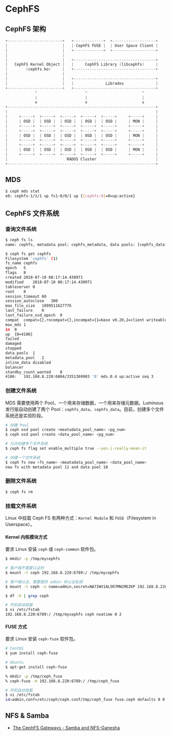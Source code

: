 # CephFS

## CephFS 架构

```c
+------------------------+   +-------------+  +-------------------+
|                        |   | CephFS FUSE |  | User Space Client |
|                        |   +-------------+  +-------------------+
|                        |
|                        |   +------------------------------------+
|   CephFS Kernel Object |   |     CephFS Library (libcephfs)     |
|        (cephfs.ko)     |   +------------------------------------+
|                        |
|                        |   +------------------------------------+
|                        |   |              Librados              |
+------------------------+   +------------------------------------+
             ^                     ^                        ^                 Ceph Client
             |                     |                        |          ----------------------------
             v                     v                        v              Ceph Storage Cluster
+-----------------------------------------------------------------+
|                                                                 |
|     +-----+  +-----+  +-----+  +-----+  +-----+     +-----+     |
|     | OSD |  | OSD |  | OSD |  | OSD |  | OSD |     | MON |     |
|     +-----+  +-----+  +-----+  +-----+  +-----+     +-----+     |
|     +-----+  +-----+  +-----+  +-----+  +-----+     +-----+     |
|     | OSD |  | OSD |  | OSD |  | OSD |  | OSD |     | MON |     |
|     +-----+  +-----+  +-----+  +-----+  +-----+     +-----+     |
|     +-----+  +-----+  +-----+  +-----+  +-----+     +-----+     |
|     | OSD |  | OSD |  | OSD |  | OSD |  | OSD |     | MON |     |
|     +-----+  +-----+  +-----+  +-----+  +-----+     +-----+     |
|                          RADOS Cluster                          |
+-----------------------------------------------------------------+
```

## MDS

```sh
$ ceph mds stat
e8: cephfs-1/1/1 up fs1-0/0/1 up {[cephfs:0]=0=up:active}
```

## CephFS 文件系统

### 查询文件系统

```sh
$ ceph fs ls
name: cephfs, metadata pool: cephfs_metadata, data pools: [cephfs_data ]
```

```sh
$ ceph fs get cephfs
Filesystem 'cephfs' (1)
fs_name cephfs
epoch   5
flags   8
created 2018-07-10 08:17:14.430971
modified    2018-07-10 08:17:14.430971
tableserver 0
root    0
session_timeout 60
session_autoclose   300
max_file_size   1099511627776
last_failure    0
last_failure_osd_epoch  0
compat  compat={},rocompat={},incompat={1=base v0.20,2=client writeable ranges,3=default file layouts on dirs,4=dir inode in separate object,5=mds uses versioned encoding,6=dirfrag is stored in omap,8=file layout v2}
max_mds 1
in  0
up  {0=4106}
failed
damaged
stopped
data_pools  1
metadata_pool   2
inline_data disabled
balancer
standby_count_wanted    0
4106:   192.168.8.220:6804/3351369903 '0' mds.0.4 up:active seq 3
```

### 创建文件系统

MDS 需要使用两个 Pool，一个用来存储数据，一个用来存储元数据。Luminous 发行版自动创建了两个 Pool：`cephfs_data`、`cephfs_data`。目前，创建多个文件系统还是实验阶段。

```sh
# 创建 Pool
$ ceph osd pool create <meatadata_pool_name> <pg_num>
$ ceph osd pool create <data_pool_name> <pg_num>
```

```sh
# 允许创建多个文件系统
$ ceph fs flag set enable_multiple true --yes-i-really-mean-it

# 创建一个文件系统
$ ceph fs new <fs_name> <meatadata_pool_name> <data_pool_name>
new fs with metadata pool 11 and data pool 10
```

### 删除文件系统

```sh
$ ceph fs rm
```

### 挂载文件系统

Linux 中挂载 Ceph FS 有两种方式：`Kernel Module` 和 `FUSE`（Filesystem in Userspace）。

#### Kernel 内核模块方式

要求 Linux 安装 `ceph` 或 `ceph-common` 软件包。

```sh
$ mkdir -p /tmp/mycephfs

# 客户端不需要认证时
$ mount -t ceph 192.168.8.220:6789:/ /tmp/mycephfs

# 客户端认证，需要提供 admin 和认证私钥
$ mount -t ceph -o name=admin,secret=NA7IWV1AL5R7MNCMEZKP 192.168.8.220:6789:/ /tmp/mycephfs

$ df -h | grep ceph
```

```sh
# 开机自动挂载
$ vi /etc/fstab
192.168.8.220:6789:/ /tmp/mycephfs ceph noatime 0 2
```

#### FUSE 方式

要求 Linux 安装 `ceph-fuse` 软件包。

```sh
# CentOS
$ yum install ceph-fuse

# Ubuntu
$ apt-get install ceph-fuse
```

```sh
% mkdir -p /tmp/ceph_fuse
% ceph-fuse -m 192.168.8.220:6789:/ /tmp/ceph_fuse
```

```sh
# 开机自动挂载
$ vi /etc/fstab
id=admin,conf=/etc/ceph/ceph.conf/tmp/ceph_fuse fuse.ceph defaults 0 0
```

## NFS & Samba

* [The CephFS Gateways - Samba and NFS-Ganesha](https://fosdem.org/2018/schedule/event/cephfs_gateways/attachments/slides/2636/export/events/attachments/cephfs_gateways/slides/2636/cephfs_samba_and_nfs.pdf)
